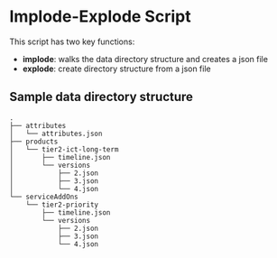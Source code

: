 Implode-Explode Script
===================

This script has two key functions:

- **implode**:  walks the data directory structure and creates a json file
- **explode**:  create directory structure from a json file

## Sample data directory structure

```
.
├── attributes
│   └── attributes.json
├── products
│   └── tier2-ict-long-term
│       ├── timeline.json
│       └── versions
│           ├── 2.json
│           ├── 3.json
│           └── 4.json
└── serviceAddOns
    └── tier2-priority
        ├── timeline.json
        └── versions
            ├── 2.json
            ├── 3.json
            └── 4.json
```
